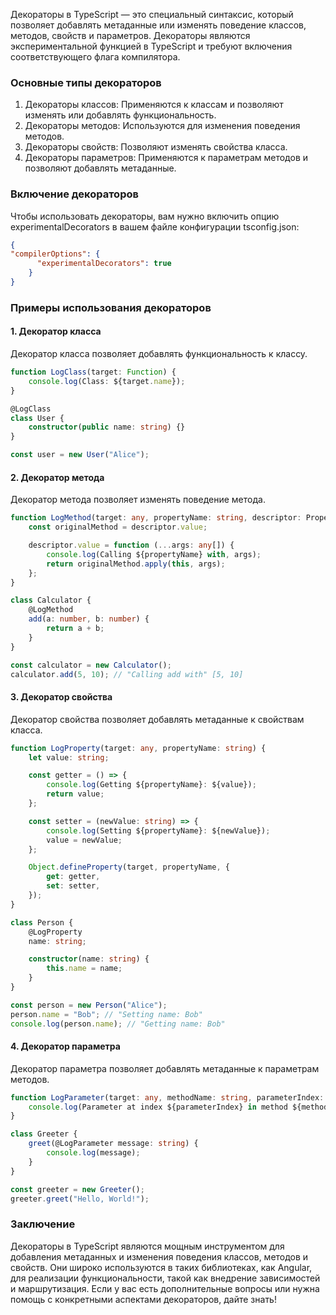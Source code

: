 Декораторы в TypeScript — это специальный синтаксис, который позволяет добавлять метаданные или изменять поведение классов, методов, свойств и параметров. Декораторы являются экспериментальной функцией в TypeScript и требуют включения соответствующего флага компилятора.

### Основные типы декораторов

1. Декораторы классов: Применяются к классам и позволяют изменять или добавлять функциональность.
2. Декораторы методов: Используются для изменения поведения методов.
3. Декораторы свойств: Позволяют изменять свойства класса.
4. Декораторы параметров: Применяются к параметрам методов и позволяют добавлять метаданные.

### Включение декораторов

Чтобы использовать декораторы, вам нужно включить опцию experimentalDecorators в вашем файле конфигурации tsconfig.json:
```json
{
"compilerOptions": {
      "experimentalDecorators": true
    }
}
```


### Примеры использования декораторов

#### 1. Декоратор класса

Декоратор класса позволяет добавлять функциональность к классу.
```ts
function LogClass(target: Function) {
    console.log(Class: ${target.name});
}

@LogClass
class User {
    constructor(public name: string) {}
}

const user = new User("Alice");
```


#### 2. Декоратор метода

Декоратор метода позволяет изменять поведение метода.
```ts
function LogMethod(target: any, propertyName: string, descriptor: PropertyDescriptor) {
    const originalMethod = descriptor.value;

    descriptor.value = function (...args: any[]) {
        console.log(Calling ${propertyName} with, args);
        return originalMethod.apply(this, args);
    };
}

class Calculator {
    @LogMethod
    add(a: number, b: number) {
        return a + b;
    }
}

const calculator = new Calculator();
calculator.add(5, 10); // "Calling add with" [5, 10]
```



#### 3. Декоратор свойства

Декоратор свойства позволяет добавлять метаданные к свойствам класса.
```ts
function LogProperty(target: any, propertyName: string) {
    let value: string;

    const getter = () => {
        console.log(Getting ${propertyName}: ${value});
        return value;
    };

    const setter = (newValue: string) => {
        console.log(Setting ${propertyName}: ${newValue});
        value = newValue;
    };

    Object.defineProperty(target, propertyName, {
        get: getter,
        set: setter,
    });
}

class Person {
    @LogProperty
    name: string;

    constructor(name: string) {
        this.name = name;
    }
}

const person = new Person("Alice");
person.name = "Bob"; // "Setting name: Bob"
console.log(person.name); // "Getting name: Bob"
```



#### 4. Декоратор параметра

Декоратор параметра позволяет добавлять метаданные к параметрам методов.
```ts
function LogParameter(target: any, methodName: string, parameterIndex: number) {
    console.log(Parameter at index ${parameterIndex} in method ${methodName} was decorated.);
}

class Greeter {
    greet(@LogParameter message: string) {
        console.log(message);
    }
}

const greeter = new Greeter();
greeter.greet("Hello, World!");
```



### Заключение

Декораторы в TypeScript являются мощным инструментом для добавления метаданных и изменения поведения классов, методов и свойств. Они широко используются в таких библиотеках, как Angular, для реализации функциональности, такой как внедрение зависимостей и маршрутизация. Если у вас есть дополнительные вопросы или нужна помощь с конкретными аспектами декораторов, дайте знать!